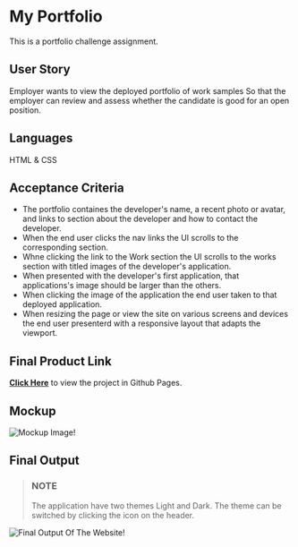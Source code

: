 # My Portfolio
This is a portfolio challenge assignment.

## User Story
Employer wants to view the deployed portfolio of work samples So that the employer can review and assess whether the candidate is good for an open position. 

## Languages
HTML & CSS

## Acceptance Criteria
- The portfolio containes the developer's name, a recent photo or avatar, and links to section about the developer and how to contact the developer. 
- When the end user clicks the nav links the UI scrolls to the corresponding section. 
- Whne clicking the link to the Work section the UI scrolls to the works section with titled images of the developer's application. 
- When presented with the developer's first application, that applications's image should be larger than the others. 
- When clicking the image of the application the end user taken to that deployed application. 
- When resizing the page or view the site on various screens and devices the end user presenterd with a responsive layout that adapts the viewport. 

## Final Product Link
[**Click Here**](https://pravton.github.io/portfolio-challenge/) to view the project in Github Pages.

## Mockup
![Mockup Image!](./assets/images/mockup.gif "Mockup")

## Final Output
>### NOTE
>The application have two themes Light and Dark. The theme can be switched by clicking the icon on the header.

![Final Output Of The Website!](./assets/images/final-product.gif "Final Output Of The Website")
